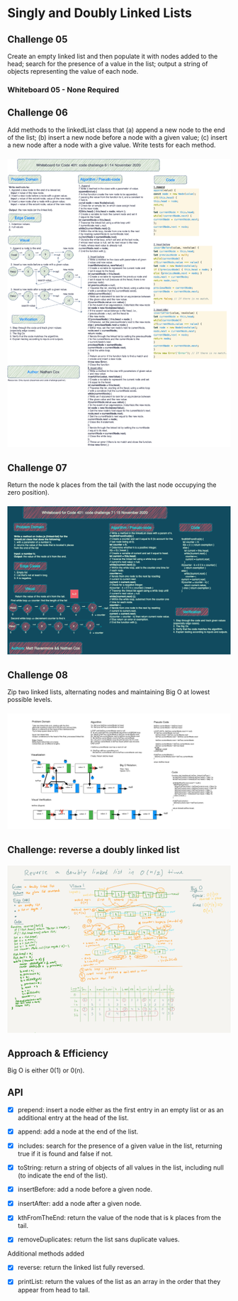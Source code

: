 # Singly and Doubly Linked Lists

## Challenge 05

Create an empty linked list and then populate it with nodes added to the head; search for the presence of a value in the list; output a string of objects representing the value of each node.

### Whiteboard 05 - None Required

## Challenge 06

Add methods to the linkedList class that (a) append a new node to the end of the list; (b) insert a new node before a node with a given value; (c) insert a new node after a node with a give value. Write tests for each method.

### ![Whiteboard 06](../../../assets/code-challenge06.png)

## Challenge 07

Return the node k places from the tail (with the last node occupying the zero position).

### ![Whiteboard 07](../../../assets/code-challenge07.png)

## Challenge 08

Zip two linked lists, alternating nodes and maintaining Big O at lowest possible levels.

### ![Whiteboard 08](../../../assets/code-challenge08.png)

## Challenge: reverse a doubly linked list

### ![Whiteboard: Reverse a Doubly Linked List](../../../assets/reverseDll_whiteboard.png)

## Approach & Efficiency

Big O is either 0(1) or 0(n).

## API

- [x] prepend: insert a node either as the first entry in an empty list or as an additional entry at the head of the list.

- [x] append: add a node at the end of the list.

- [x] includes: search for the presence of a given value in the list, returning true if it is found and false if not.

- [x] toString: return a string of objects of all values in the list, including null (to indicate the end of the list).

- [x] insertBefore: add a node before a given node.

- [x] insertAfter: add a node after a given node.

- [x] kthFromTheEnd: return the value of the node that is k places from the tail.

- [x] removeDuplicates: return the list sans duplicate values.

Additional methods added

- [x] reverse: return the linked list fully reversed.

- [x] printList: return the values of the list as an array in the order that they appear from head to tail.




